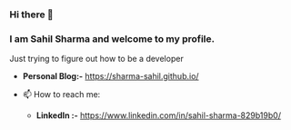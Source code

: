### Hi there 👋 
### I am Sahil Sharma and welcome to my profile.

<!--
**sharma-sahil/sharma-sahil** is a ✨ _special_ ✨ repository because its `README.md` (this file) appears on your GitHub profile.

Here are some ideas to get you started:

- 🔭 I’m currently working on ...
- 🌱 I’m currently learning ...
- 👯 I’m looking to collaborate on ...
- 🤔 I’m looking for help with ...
- 💬 Ask me about ...
- 📫 How to reach me: ...
- 😄 Pronouns: ...
- ⚡ Fun fact: ...
-->

Just trying to figure out how to be a developer

- **Personal Blog:-** https://sharma-sahil.github.io/ 

- 📫 How to reach me:
  - **LinkedIn :-** https://www.linkedin.com/in/sahil-sharma-829b19b0/
